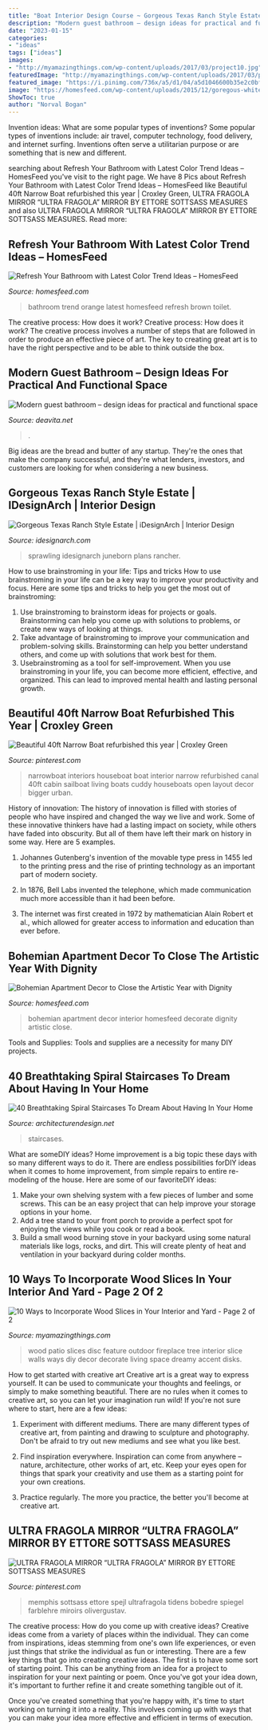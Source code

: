 ```yaml
---
title: "Boat Interior Design Course ~ Gorgeous Texas Ranch Style Estate"
description: "Modern guest bathroom – design ideas for practical and functional space"
date: "2023-01-15"
categories:
- "ideas"
tags: ["ideas"]
images:
- "http://myamazingthings.com/wp-content/uploads/2017/03/project10.jpg"
featuredImage: "http://myamazingthings.com/wp-content/uploads/2017/03/project10.jpg"
featured_image: "https://i.pinimg.com/736x/a5/d1/04/a5d1046600b35e2c0bf8fdfb7399c514.jpg"
image: "https://homesfeed.com/wp-content/uploads/2015/12/goregous-white-apartment-interior-with-bohemian-decoration-on-round-wooden-wall-ornament-and-the-clock-target-and-white-chairs-and-indoor-plant.jpg"
ShowToc: true
author: "Norval Bogan"
---
```



Invention ideas: What are some popular types of inventions?
Some popular types of inventions include: air travel, computer technology, food delivery, and internet surfing. Inventions often serve a utilitarian purpose or are something that is new and different.

	

		
searching about Refresh Your Bathroom with Latest Color Trend Ideas – HomesFeed you've visit to the right page. We have 8 Pics about Refresh Your Bathroom with Latest Color Trend Ideas – HomesFeed like Beautiful 40ft Narrow Boat refurbished this year | Croxley Green, ULTRA FRAGOLA MIRROR “ULTRA FRAGOLA” MIRROR BY ETTORE SOTTSASS MEASURES and also ULTRA FRAGOLA MIRROR “ULTRA FRAGOLA” MIRROR BY ETTORE SOTTSASS MEASURES. Read more:
		
    
## Refresh Your Bathroom With Latest Color Trend Ideas – HomesFeed

<img loading=lazy src="https://homesfeed.com/wp-content/uploads/2015/12/gorgeous-orange-bathroom-color-trend-idea-with-white-toilet-seat-and-brown-towel-rack-and-tile-flooring.jpg" onerror="this.onerror=null;this.src='https://tse4.mm.bing.net/th?id=OIP.4P805aH_tuVSlcTP6rbqSgHaLE&amp;pid=15.1';" alt="Refresh Your Bathroom with Latest Color Trend Ideas – HomesFeed">

_Source: homesfeed.com_

>bathroom trend orange latest homesfeed refresh brown toilet. 

	

The creative process: How does it work?
Creative process: How does it work?
The creative process involves a number of steps that are followed in order to produce an effective piece of art. The key to creating great art is to have the right perspective and to be able to think outside the box.

    
## Modern Guest Bathroom – Design Ideas For Practical And Functional Space

<img loading=lazy src="https://deavita.net/wp-content/uploads/2020/03/small-bathroom-design-with-walk-in-shower.jpg" onerror="this.onerror=null;this.src='https://tse2.mm.bing.net/th?id=OIP.erM_NHmsd1Yeofb8E-GjtAHaLH&amp;pid=15.1';" alt="Modern guest bathroom – design ideas for practical and functional space">

_Source: deavita.net_

>. 

	

Big ideas are the bread and butter of any startup. They're the ones that make the company successful, and they're what lenders, investors, and customers are looking for when considering a new business.

    
## Gorgeous Texas Ranch Style Estate | IDesignArch | Interior Design

<img loading=lazy src="https://www.idesignarch.com/wp-content/uploads/Luxury-Texas-Ranch-Style-Home_7.jpg" onerror="this.onerror=null;this.src='https://tse2.mm.bing.net/th?id=OIP.sNTGbUn1uzV5oDaDGYFa3AHaJ4&amp;pid=15.1';" alt="Gorgeous Texas Ranch Style Estate | iDesignArch | Interior Design">

_Source: idesignarch.com_

>sprawling idesignarch juneborn plans rancher. 

	

How to use brainstroming in your life: Tips and tricks
How to use brainstroming in your life can be a key way to improve your productivity and focus. Here are some tips and tricks to help you get the most out of brainstroming: 
1) Use brainstroming to brainstorm ideas for projects or goals. Brainstorming can help you come up with solutions to problems, or create new ways of looking at things. 
2) Take advantage of brainstroming to improve your communication and problem-solving skills. Brainstorming can help you better understand others, and come up with solutions that work best for them. 
3) Usebrainstroming as a tool for self-improvement. When you use brainstroming in your life, you can become more efficient, effective, and organized. This can lead to improved mental health and lasting personal growth.

    
## Beautiful 40ft Narrow Boat Refurbished This Year | Croxley Green

<img loading=lazy src="https://i.pinimg.com/736x/a3/a8/8c/a3a88cc654b3746b478a7ab16c4d8dd9--narrowboat-interiors-houseboat-interiors.jpg" onerror="this.onerror=null;this.src='https://tse1.mm.bing.net/th?id=OIP.7mNRwfKJLazZhbMNYi682wHaJ3&amp;pid=15.1';" alt="Beautiful 40ft Narrow Boat refurbished this year | Croxley Green">

_Source: pinterest.com_

>narrowboat interiors houseboat boat interior narrow refurbished canal 40ft cabin sailboat living boats cuddy houseboats open layout decor bigger urban. 

	

History of innovation:
The history of innovation is filled with stories of people who have inspired and changed the way we live and work. Some of these innovative thinkers have had a lasting impact on society, while others have faded into obscurity. But all of them have left their mark on history in some way. Here are 5 examples.
1) Johannes Gutenberg's invention of the movable type press in 1455 led to the printing press and the rise of printing technology as an important part of modern society.

2) In 1876, Bell Labs invented the telephone, which made communication much more accessible than it had been before.

3) The internet was first created in 1972 by mathematician Alain Robert et al., which allowed for greater access to information and education than ever before.

    
## Bohemian Apartment Decor To Close The Artistic Year With Dignity

<img loading=lazy src="https://homesfeed.com/wp-content/uploads/2015/12/goregous-white-apartment-interior-with-bohemian-decoration-on-round-wooden-wall-ornament-and-the-clock-target-and-white-chairs-and-indoor-plant.jpg" onerror="this.onerror=null;this.src='https://tse4.mm.bing.net/th?id=OIP.nAqZ1NCrkn4Zq7a5TU8nFQHaLH&amp;pid=15.1';" alt="Bohemian Apartment Decor to Close the Artistic Year with Dignity">

_Source: homesfeed.com_

>bohemian apartment decor interior homesfeed decorate dignity artistic close. 

	

Tools and Supplies:
Tools and supplies are a necessity for many DIY projects.

    
## 40 Breathtaking Spiral Staircases To Dream About Having In Your Home

<img loading=lazy src="https://cdn.architecturendesign.net/wp-content/uploads/2016/01/AD-Breathtaking-Spiral-Staircase-Designs-37.jpg" onerror="this.onerror=null;this.src='https://tse3.mm.bing.net/th?id=OIP.s-fIb1FTvNAD0kQ4AnNEhQHaLH&amp;pid=15.1';" alt="40 Breathtaking Spiral Staircases To Dream About Having In Your Home">

_Source: architecturendesign.net_

>staircases. 

	

What are someDIY ideas?
Home improvement is a big topic these days with so many different ways to do it. There are endless possibilities forDIY ideas when it comes to home improvement, from simple repairs to entire re-modeling of the house. Here are some of our favoriteDIY ideas:
1. Make your own shelving system with a few pieces of lumber and some screws. This can be an easy project that can help improve your storage options in your home.
2. Add a tree stand to your front porch to provide a perfect spot for enjoying the views while you cook or read a book.
3. Build a small wood burning stove in your backyard using some natural materials like logs, rocks, and dirt. This will create plenty of heat and ventilation in your backyard during colder months. 

    
## 10 Ways To Incorporate Wood Slices In Your Interior And Yard - Page 2 Of 2

<img loading=lazy src="http://myamazingthings.com/wp-content/uploads/2017/03/project10.jpg" onerror="this.onerror=null;this.src='https://tse2.mm.bing.net/th?id=OIP.hV9qWqElTkkOp09izU8svwHaE7&amp;pid=15.1';" alt="10 Ways to Incorporate Wood Slices in Your Interior and Yard - Page 2 of 2">

_Source: myamazingthings.com_

>wood patio slices disc feature outdoor fireplace tree interior slice walls ways diy decor decorate living space dreamy accent disks. 

	

How to get started with creative art
Creative art is a great way to express yourself. It can be used to communicate your thoughts and feelings, or simply to make something beautiful. There are no rules when it comes to creative art, so you can let your imagination run wild! If you're not sure where to start, here are a few ideas:
1. Experiment with different mediums. There are many different types of creative art, from painting and drawing to sculpture and photography. Don't be afraid to try out new mediums and see what you like best.

2. Find inspiration everywhere. Inspiration can come from anywhere – nature, architecture, other works of art, etc. Keep your eyes open for things that spark your creativity and use them as a starting point for your own creations.

3. Practice regularly. The more you practice, the better you'll become at creative art.

    
## ULTRA FRAGOLA MIRROR “ULTRA FRAGOLA” MIRROR BY ETTORE SOTTSASS MEASURES

<img loading=lazy src="https://i.pinimg.com/736x/a5/d1/04/a5d1046600b35e2c0bf8fdfb7399c514.jpg" onerror="this.onerror=null;this.src='https://tse1.mm.bing.net/th?id=OIP.0DuDvmfAvXwH0W9r14GnkAAAAA&amp;pid=15.1';" alt="ULTRA FRAGOLA MIRROR “ULTRA FRAGOLA” MIRROR BY ETTORE SOTTSASS MEASURES">

_Source: pinterest.com_

>memphis sottsass ettore spejl ultrafragola tidens bobedre spiegel farblehre miroirs olivergustav. 

	

The creative process: How do you come up with creative ideas?
Creative ideas come from a variety of places within the individual. They can come from inspirations, ideas stemming from one's own life experiences, or even just things that strike the individual as fun or interesting. 
There are a few key things that go into creating creative ideas. The first is to have some sort of starting point. This can be anything from an idea for a project to inspiration for your next painting or poem. Once you've got your idea down, it's important to further refine it and create something tangible out of it. 

Once you've created something that you're happy with, it's time to start working on turning it into a reality. This involves coming up with ways that you can make your idea more effective and efficient in terms of execution.

